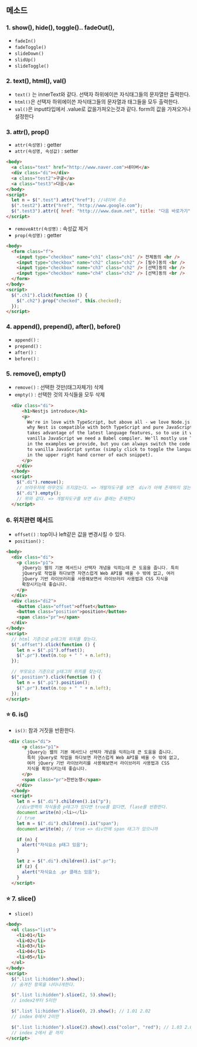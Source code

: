 ## 메소드

### 1. show(), hide(), toggle().. fadeOut(),

- `fadeIn()`
- `fadeToggle()`
- `slideDown()`
- `slidUp()`
- `slideToggle()`

### 2. text(), html(), val()

- `text()` 는 innerText와 같다. 선택자 하위에이쓴 자식태그들의 문자열만 출력한다.
- `html()`은 선택자 하위에이쓴 자식태그들의 문자열과 태그들을 모두 출력한다.
- `val()`은 input타입에서 .value로 값을가져오는것과 같다. form의 값을 가져오거나 설정한다

### 3. attr(), prop()

- `attr(속성명)` : getter
- `attr(속성명, 속성값)` : setter

```html
<body>
  <a class="text" href="http://www.naver.com">네이버</a>
  <div class="di"></div>
  <a class="test2">구글</a>
  <a class="test3">다음</a>
</body>
<script>
  let n = $(".test").attr("href"); //네이버 주소
  $(".test2").attr("href", "http://www.google.com");
  $(".test3").attr({ href: "http:///www.daum.net", title: "다음 바로가기" });
</script>
```

- `removeAttr(속성명)` : 속성값 제거
- `prop(속성명)` : getter

```html
<body>
  <form class="f">
    <input type="checkbox" name="ch1" class="ch1" /> 전체동의 <br />
    <input type="checkbox" name="ch2" class="ch2" /> [필수]동의 <br />
    <input type="checkbox" name="ch3" class="ch2" /> [선택]동의 <br />
    <input type="checkbox" name="ch4" class="ch2" /> [선택]동의 <br />
  </form>
</body>
<script>
  $(".ch1").click(function () {
    $(".ch2").prop("checked", this.checked);
  });
</script>
```

### 4. append(), prepend(), after(), before()

- `append()` :
- `prepend()` :
- `after()` :
- `before()` :

### 5. remove(), empty()

- `remove()` : 선택한 것만(태그자체가) 삭제
- `empty()` : 선택한 것의 자식들을 모두 삭제

```html
  <div class="di">
      <h1>Nestjs introduce</h1>
      <p>
        We're in love with TypeScript, but above all - we love Node.js. That's
        why Nest is compatible with both TypeScript and pure JavaScript. Nest
        takes advantage of the latest language features, so to use it with
        vanilla JavaScript we need a Babel compiler. We'll mostly use TypeScript
        in the examples we provide, but you can always switch the code snippets
        to vanilla JavaScript syntax (simply click to toggle the language button
        in the upper right hand corner of each snippet).
      </p>
    </div>
  </body>
  <script>
    $(".di").remove();
    // 브라우저에 아무것도 뜨지않는다. => 개발자도구를 보면  div가 아예 존재하지 않는다.
    $(".di").empty();
    // 위와 같다. => 개발자도구를 보면 div 클래는 존재한다
  </script>
```

### 6. 위치관련 메서드

- `offset()` : top이나 left같은 값을 변경시킬 수 있다.
- `position()` :

```html
<body>
  <div class="di">
    <p class="p1">
      jQuery는 웹의 기본 메서드나 선택자 개념을 익히는데 큰 도움을 줍니다. 특히
      jQuery로 작업을 하다보면 자연스럽게 Web API를 배울 수 밖에 없고, 여러
      jQuery 기반 라이브러리를 사용해보면서 라이브러리 사용법과 CSS 지식을
      확장시키는데 좋습니다.
    </p>
  </div>
  <div class="di2">
    <button class="offset">offset</button>
    <button class="position">position</button>
    <span class="pr"></span>
  </div>
</body>
<script>
  // html 기준으로 p태그의 위치를 찾는다.
  $(".offset").click(function () {
    let n = $(".p1").offset();
    $(".pr").text(n.top + " " + n.left);
  });

  // 부모요소 기준으로 p태그의 위치를 찾는다.
  $(".position").click(function () {
    let n = $(".p1").position();
    $(".pr").text(n.top + " " + n.left);
  });
</script>
```

### ⭐ 6. is()

- `is()`: 참과 거짓을 반환한다.

```html
 <div class="di">
      <p class="p1">
        jQuery는 웹의 기본 메서드나 선택자 개념을 익히는데 큰 도움을 줍니다.
        특히 jQuery로 작업을 하다보면 자연스럽게 Web API를 배울 수 밖에 없고,
        여러 jQuery 기반 라이브러리를 사용해보면서 라이브러리 사용법과 CSS
        지식을 확장시키는데 좋습니다.
      </p>
      <span class="pr">찬반논쟁</span>
    </div>
  </body>
  <script>
    let n = $(".di").children().is("p");
    //div영역의 자식들중 p태그가 있다면 true를 없다면, flase를 반환한다.
    document.write(n);<li></li>
    // true
    let m = $(".di").children().is("span");
    document.write(m); // true => div안에 span 태그가 있으니까

    if (n) {
      alert("자식요소 p태그 있음");
    }

    let z = $(".di").children().is(".pr");
    if (z) {
      alert("자식요소 .pr 클래스 있음");
    }
  </script>
```

### ⭐ 7. slice()

- `slice()`

```html
<body>
  <ol class="list">
    <li>01</li>
    <li>02</li>
    <li>03</li>
    <li>04</li>
    <li>05</li>
  </ol>
</body>
<script>
  $(".list li:hidden").show();
  // 숨겨진 항목을 나타나게한다.

  $(".list li:hidden").slice(2, 5).show();
  // index2부터 5미만

  $(".list li:hidden").slice(0, 2).show(); // 1.01 2.02
  // index 0에서 2미만

  $(".list li:hidden").slice(2).show().css("color", "red"); // 1.03 2.04 3.05 빨간글씨
  // index 2에서 끝 까지
</script>
```

